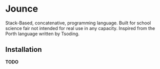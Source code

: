 # Jounce
Stack-Based, concatenative, programming language. Built for school science fair not intended for real use in any capacity. Inspired from the Porth language written by Tsoding.


## Installation
**TODO**